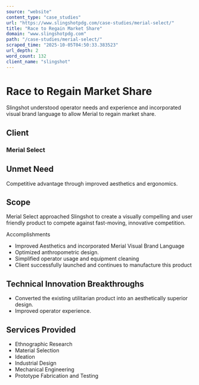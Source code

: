 ```yaml
---
source: "website"
content_type: "case_studies"
url: "https://www.slingshotpdg.com/case-studies/merial-select/"
title: "Race to Regain Market Share"
domain: "www.slingshotpdg.com"
path: "/case-studies/merial-select/"
scraped_time: "2025-10-05T04:50:33.383523"
url_depth: 2
word_count: 132
client_name: "slingshot"
---
```


# Race to Regain Market Share

Slingshot understood operator needs and experience and incorporated visual brand language to allow Merial to regain market share.

## Client

### Merial Select

## Unmet Need

Competitive advantage through improved aesthetics and ergonomics.

## Scope

Merial Select approached Slingshot to create a visually compelling and user friendly product to compete against fast-moving, innovative competition.

Accomplishments

* Improved Aesthetics and incorporated Merial Visual Brand Language
* Optimized anthropometric design.
* Simplified operator usage and equipment cleaning
* Client successfully launched and continues to manufacture this product

## Technical Innovation Breakthroughs

* Converted the existing utilitarian product into an aesthetically superior design.
* Improved operator experience.

## Services Provided

* Ethnographic Research
* Material Selection
* Ideation
* Industrial Design
* Mechanical Engineering
* Prototype Fabrication and Testing